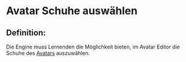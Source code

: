 # Avatar Schuhe auswählen


## Definition:

Die Engine muss Lernenden die Möglichkeit bieten, im Avatar Editor die Schuhe des [Avatars](Avatar-GE.md) auszuwählen.



